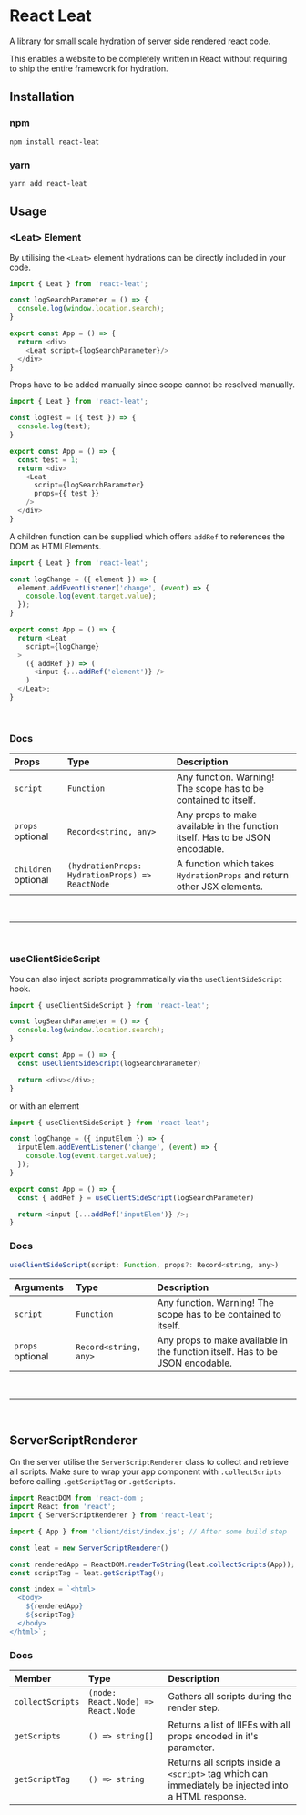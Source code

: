 # React Leat

A library for small scale hydration of server side rendered react code.

This enables a website to be completely written in React without requiring to ship the entire framework for hydration.

## Installation

### npm
```
npm install react-leat
```

### yarn
```
yarn add react-leat
```

## Usage

### \<Leat\> Element
By utilising the `<Leat>` element hydrations can be directly included in your code.

```js
import { Leat } from 'react-leat';

const logSearchParameter = () => {
  console.log(window.location.search);
}

export const App = () => {
  return <div>
    <Leat script={logSearchParameter}/>
  </div>
}
```

Props have to be added manually since scope cannot be resolved manually. 
```js
import { Leat } from 'react-leat';

const logTest = ({ test }) => {
  console.log(test);
}

export const App = () => {
  const test = 1;
  return <div>
    <Leat
      script={logSearchParameter}
      props={{ test }}
    />
  </div>
}
```

A children function can be supplied which offers `addRef` to references the DOM as HTMLElements.
```js
import { Leat } from 'react-leat';

const logChange = ({ element }) => {
  element.addEventListener('change', (event) => {
    console.log(event.target.value);
  });
}

export const App = () => {
  return <Leat
    script={logChange}
  >
    ({ addRef }) => (
      <input {...addRef('element')} />
    )
  </Leat>;
}
```

<br />

### Docs

| Props          | Type      | Description |
| :-------------- | :-------- | :-- |
| `script`| `Function` | Any function. Warning! The scope has to be contained to itself. |
| `props` optional     | `Record<string, any>` | Any props to make available in the function itself. Has to be JSON encodable. |
| `children` optional   | `(hydrationProps: HydrationProps) => ReactNode` | A function which takes `HydrationProps` and return other JSX elements. |


<br />

---

<br />

### useClientSideScript
You can also inject scripts programmatically via the `useClientSideScript` hook.

```js
import { useClientSideScript } from 'react-leat';

const logSearchParameter = () => {
  console.log(window.location.search);
}

export const App = () => {
  const useClientSideScript(logSearchParameter)

  return <div></div>;
}
```

or with an element

```js
import { useClientSideScript } from 'react-leat';

const logChange = ({ inputElem }) => {
  inputElem.addEventListener('change', (event) => {
    console.log(event.target.value);
  });
}

export const App = () => {
  const { addRef } = useClientSideScript(logSearchParameter)

  return <input {...addRef('inputElem')} />;
}
```

### Docs

```js
useClientSideScript(script: Function, props?: Record<string, any>)
```

| Arguments          | Type      | Description |
| :-------------- | :-------- | :-- |
| `script`| `Function` | Any function. Warning! The scope has to be contained to itself. |
| `props` optional     | `Record<string, any>` | Any props to make available in the function itself. Has to be JSON encodable. |

<br />

---

<br />

## ServerScriptRenderer
On the server utilise the `ServerScriptRenderer` class to collect and retrieve all scripts.
Make sure to wrap your app component with `.collectScripts` before calling `.getScriptTag` or `.getScripts`.

```js
import ReactDOM from 'react-dom';
import React from 'react';
import { ServerScriptRenderer } from 'react-leat';

import { App } from 'client/dist/index.js'; // After some build step

const leat = new ServerScriptRenderer()

const renderedApp = ReactDOM.renderToString(leat.collectScripts(App));
const scriptTag = leat.getScriptTag();

const index = `<html>
  <body>
    ${renderedApp}
    ${scriptTag}
  </body>
</html>`;
```

### Docs
| Member          | Type      | Description |
| :-------------- | :-------- | :-- |
| `collectScripts`| `(node: React.Node) => React.Node` | Gathers all scripts during the render step. |
| `getScripts`    | `() => string[]` | Returns a list of IIFEs with all props encoded in it's parameter. |
| `getScriptTag`  | `() => string` | Returns all scripts inside a `<script>` tag which can immediately be injected into a HTML response. |